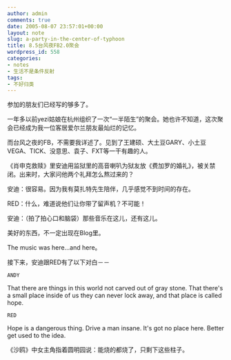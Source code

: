 ```yaml
---
author: admin
comments: true
date: 2005-08-07 23:57:01+00:00
layout: note
slug: a-party-in-the-center-of-typhoon
title: 8.5台风夜FB2.0聚会
wordpress_id: 558
categories:
- notes
- 生活不是条件反射
tags:
- 不好归类
---
```


参加的朋友们已经写的够多了。

一年多以前yezi姑娘在杭州组织了一次“一半陌生”的聚会。她也许不知道，这次聚会已经成为我一位客居爱尔兰朋友最灿烂的记忆。

而台风之夜的FB，不需要我详述了。见到了王建硕、大土豆GARY、小土豆VEGA、TICK、没意思、袁子、FXT等一干有趣的人。

《肖申克救赎》里安迪用监狱里的高音喇叭为狱友放《费加罗的婚礼》，被关禁闭。出来时，大家问他两个礼拜怎么熬过来的？

安迪：很容易。因为我有莫扎特先生陪伴，几乎感觉不到时间的存在。

RED：什么，难道说他们让你带了留声机？不可能！

安迪：（拍了拍心口和脑袋）那些音乐在这儿，还有这儿。

美好的东西，不一定出现在Blog里。

The music was here...and here。

接下来，安迪跟RED有了以下对白－－

    ANDY
  That there are things in this world
  not carved out of gray stone. That
  there's a small place inside of us
  they can never lock away, and that
  place is called hope.

    RED
  Hope is a dangerous thing. Drive a
  man insane. It's got no place here.
  Better get used to the idea.

《沙鸥》中女主角指着圆明园说：能烧的都烧了，只剩下这些柱子。
